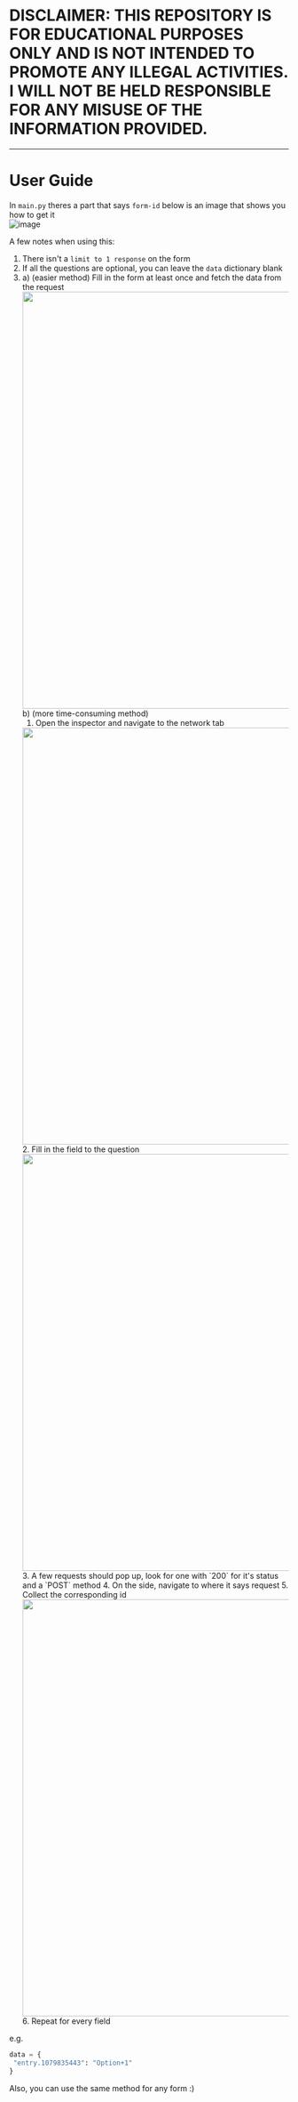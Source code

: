 # **DISCLAIMER: THIS REPOSITORY IS FOR EDUCATIONAL PURPOSES ONLY AND IS NOT INTENDED TO PROMOTE ANY ILLEGAL ACTIVITIES. I WILL NOT BE HELD RESPONSIBLE FOR ANY MISUSE OF THE INFORMATION PROVIDED.**
-----------------------------------------
# User Guide

In `main.py` theres a part that says `form-id` below is an image that shows you how to get it   
![image](https://user-images.githubusercontent.com/75402062/145698709-b009a865-2421-47d7-b786-7a6db154144c.png)

A few notes when using this:

1. There isn't a `limit to 1 response` on the form   
2. If all the questions are optional, you can leave the `data` dictionary blank    
3.
      a) (easier method) Fill in the form at least once and fetch the data from the request   
      <img src="https://user-images.githubusercontent.com/75402062/145698738-92ce1f0e-6097-40bd-90b1-25c17611239f.png" width="750">
      b) (more time-consuming method)
     1. Open the inspector and navigate to the network tab  
     <img src="https://user-images.githubusercontent.com/75402062/165862373-782ba36c-fe13-4afe-8ad9-08a293d682b9.png" width="750">
     2. Fill in the field to the question  
     <img src="https://user-images.githubusercontent.com/75402062/165862825-ccadbb3e-8e9b-48ad-96c5-6d3cf2c3bae6.png" width="750">
     3. A few requests should pop up, look for one with `200` for it's status and a `POST` method
     4. On the side, navigate to where it says request
     5. Collect the corresponding id
     <img src="https://user-images.githubusercontent.com/75402062/165862879-ae0d8d06-a4c2-4b70-b3da-239f87898c94.png" width="750">
     6. Repeat for every field
    



 
 
 e.g.
 ```py
 data = {
  "entry.1079835443": "Option+1"
 }
 ```

Also, you can use the same method for any form :)
